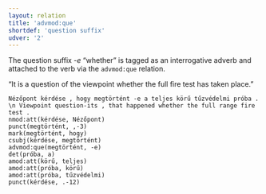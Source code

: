 ```yaml
---
layout: relation
title: 'advmod:que'
shortdef: 'question suffix'
udver: '2'
---
```


The question suffix _-e_ “whether” is tagged as an interrogative adverb and attached to the verb via the `advmod:que` relation.

“It is a question of the viewpoint whether the full fire test has taken place.”

~~~ sdparse
Nézőpont kérdése , hogy megtörtént -e a teljes körű tűzvédelmi próba . \n Viewpoint question-its , that happened whether the full range fire test .
nmod:att(kérdése, Nézőpont)
punct(megtörtént, ,-3)
mark(megtörtént, hogy)
csubj(kérdése, megtörtént)
advmod:que(megtörtént, -e)
det(próba, a)
amod:att(körű, teljes)
amod:att(próba, körű)
amod:att(próba, tűzvédelmi)
punct(kérdése, .-12)
~~~

<!-- Interlanguage links updated St lis 3 20:58:38 CET 2021 -->
